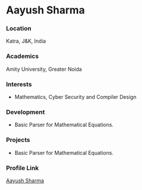 # Aayush Sharma

### Location

Katra, J&K, India

### Academics

Amity University, Greater Noida

### Interests

- Mathematics, Cyber Security and Compiler Design

### Development

- Basic Parser for Mathematical Equations.

### Projects

- Basic Parser for Mathematical Equations.

### Profile Link

[Aayush Sharma](https://github.com/aayusharma)
